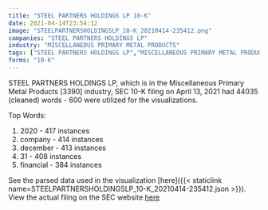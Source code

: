```yaml
---
title: "STEEL PARTNERS HOLDINGS LP 10-K"
date: 2021-04-14T23:54:12
image: "STEELPARTNERSHOLDINGSLP_10-K_20210414-235412.png"
companies: "STEEL PARTNERS HOLDINGS LP"
industry: "MISCELLANEOUS PRIMARY METAL PRODUCTS"
tags: ["STEEL PARTNERS HOLDINGS LP","MISCELLANEOUS PRIMARY METAL PRODUCTS","04-13-2021","10-K"]
forms: "10-K"
---
```

STEEL PARTNERS HOLDINGS LP, which is in the Miscellaneous Primary Metal Products [3390] industry, SEC 10-K filing on April 13, 2021 had 44035 (cleaned) words - 600 were utilized for the visualizations.

Top Words:
1. 2020 - 417 instances
2. company - 414 instances
3. december - 413 instances
4. 31 - 408 instances
5. financial - 384 instances


See the parsed data used in the visualization [here]({{< staticlink name=STEELPARTNERSHOLDINGSLP_10-K_20210414-235412.json >}}).  
View the actual filing on the SEC website [here](https://www.sec.gov/Archives/edgar/data/1452857/0001452857-21-000010.txt)
